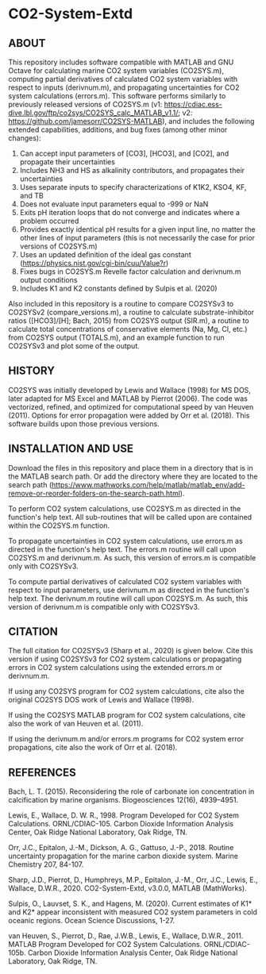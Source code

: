 # CO2-System-Extd

## ABOUT

This repository includes software compatible with MATLAB and GNU Octave for calculating marine CO2 system variables (CO2SYS.m), computing partial derivatives of calculated CO2 system variables with respect to inputs (derivnum.m), and propagating uncertainties for CO2 system calculations (errors.m). This software performs similarly to previously released versions of CO2SYS.m (v1: https://cdiac.ess-dive.lbl.gov/ftp/co2sys/CO2SYS_calc_MATLAB_v1.1/; v2: https://github.com/jamesorr/CO2SYS-MATLAB), and includes the following extended capabilities, additions, and bug fixes (among other minor changes):
 
1) Can accept input parameters of [CO3], [HCO3], and [CO2], and propagate their uncertainties
2) Includes NH3 and HS as alkalinity contributors, and propagates their uncertainties
3) Uses separate inputs to specify characterizations of K1K2, KSO4, KF, and TB
4) Does not evaluate input parameters equal to -999 or NaN
5) Exits pH iteration loops that do not converge and indicates where a problem occurred
6) Provides exactly identical pH results for a given input line, no matter the other lines of input parameters (this is not necessarily the case for prior versions of CO2SYS.m)
7) Uses an updated definition of the ideal gas constant (https://physics.nist.gov/cgi-bin/cuu/Value?r)
8) Fixes bugs in CO2SYS.m Revelle factor calculation and derivnum.m output conditions
9) Includes K1 and K2 constants defined by Sulpis et al. (2020)

Also included in this repository is a routine to compare CO2SYSv3 to CO2SYSv2 (compare_versions.m), a routine to calculate substrate-inhibitor ratios ([HCO3]/[H]; Bach, 2015) from CO2SYS output (SIR.m), a routine to calculate total concentrations of conservative elements (Na, Mg, Cl, etc.) from CO2SYS output (TOTALS.m), and an example function to run CO2SYSv3 and plot some of the output.

## HISTORY

CO2SYS was initially developed by Lewis and Wallace (1998) for MS DOS, later adapted for MS Excel and MATLAB by Pierrot (2006). The code was vectorized, refined, and optimized for computational speed by van Heuven (2011). Options for error propagation were added by Orr et al. (2018). This software builds upon those previous versions.

## INSTALLATION AND USE

Download the files in this repository and place them in a directory that is in the MATLAB search path. Or add the directory where they are located to the search path (https://www.mathworks.com/help/matlab/matlab_env/add-remove-or-reorder-folders-on-the-search-path.html).

To perform CO2 system calculations, use CO2SYS.m as directed in the function's help text. All sub-routines that will be called upon are contained within the CO2SYS.m function.

To propagate uncertainties in CO2 system calculations, use errors.m as directed in the function's help text. The errors.m routine will call upon CO2SYS.m and derivnum.m. As such, this version of errors.m is compatible only with CO2SYSv3.

To compute partial derivatives of calculated CO2 system variables with respect to input parameters, use derivnum.m as directed in the function's help text. The derivnum.m routine will call upon CO2SYS.m. As such, this version of derivnum.m is compatible only with CO2SYSv3.

## CITATION

The full citation for CO2SYSv3 (Sharp et al., 2020) is given below. Cite this version if using CO2SYSv3 for CO2 system calculations or propagating errors in CO2 system calculations using the extended errors.m or derivnum.m.

If using any CO2SYS program for CO2 system calculations, cite also the original CO2SYS DOS work of Lewis and Wallace (1998).

If using the CO2SYS MATLAB program for CO2 system calculations, cite also the work of van Heuven et al. (2011).

If using the derivnum.m and/or errors.m programs for CO2 system error propagations, cite also the work of Orr et al. (2018).

## REFERENCES

Bach, L. T. (2015). Reconsidering the role of carbonate ion concentration in calcification by marine organisms. Biogeosciences 12(16), 4939–4951.

Lewis, E., Wallace, D. W. R., 1998. Program Developed for CO2 System Calculations. ORNL/CDIAC-105. Carbon Dioxide Information Analysis Center, Oak Ridge National Laboratory, Oak Ridge, TN.

Orr, J.C., Epitalon, J.-M., Dickson, A. G., Gattuso, J.-P., 2018. Routine uncertainty propagation for the marine carbon dioxide system. Marine Chemistry 207, 84-107.

Sharp, J.D., Pierrot, D., Humphreys, M.P., Epitalon, J.-M., Orr, J.C., Lewis, E., Wallace, D.W.R., 2020. CO2-System-Extd, v3.0.0, MATLAB (MathWorks).

Sulpis, O., Lauvset, S. K., and Hagens, M. (2020). Current estimates of K1* and K2* appear inconsistent with measured CO2 system parameters in cold oceanic regions. Ocean Science Discussions, 1-27.

van Heuven, S., Pierrot, D., Rae, J.W.B., Lewis, E., Wallace, D.W.R., 2011. MATLAB Program Developed for CO2 System Calculations. ORNL/CDIAC-105b. Carbon Dioxide Information Analysis Center, Oak Ridge National Laboratory, Oak Ridge, TN.
